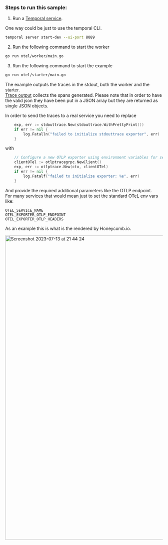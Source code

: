 ### Steps to run this sample:
1) Run a [Temporal service](https://github.com/temporalio/samples-go/tree/main/#how-to-use).

One way could be just to use the temporal CLI.  

```bash
temporal server start-dev --ui-port 8089
```

2) Run the following command to start the worker
```bash
go run otel/worker/main.go
```
3) Run the following command to start the example
```bash
go run otel/starter/main.go
```

The example outputs the traces in the stdout, both the worker and the starter.  
[Trace output](./trace.json) collects the spans generated. Please note that in order to have the valid json they have been put in a JSON array but they are returned as single JSON objects.  

In order to send the traces to a real service you need to replace

```go
	exp, err := stdouttrace.New(stdouttrace.WithPrettyPrint())
	if err != nil {
		log.Fatalln("failed to initialize stdouttrace exporter", err)
	}
```
with  
```go
	// Configure a new OTLP exporter using environment variables for sending data to Honeycomb over gRPC
	clientOTel := otlptracegrpc.NewClient()
	exp, err := otlptrace.New(ctx, clientOTel)
	if err != nil {
		log.Fatalf("failed to initialize exporter: %e", err)
	}
```

And provide the required additional parameters like the OTLP endpoint.  
For many services that would mean just to set the standard OTeL env vars like:

```
OTEL_SERVICE_NAME
OTEL_EXPORTER_OTLP_ENDPOINT
OTEL_EXPORTER_OTLP_HEADERS
```

As an example this is what is the rendered by Honeycomb.io.  

<img width="970" alt="Screenshot 2023-07-13 at 21 44 24" src="https://github.com/emanuelef/samples-go/assets/48717/d6e7fa3b-3604-4344-8e61-a81e0a02acd2">
